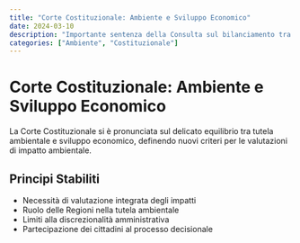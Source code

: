 ```yaml
---
title: "Corte Costituzionale: Ambiente e Sviluppo Economico"
date: 2024-03-10
description: "Importante sentenza della Consulta sul bilanciamento tra tutela ambientale e sviluppo economico nelle valutazioni di impatto ambientale."
categories: ["Ambiente", "Costituzionale"]
---
```


# Corte Costituzionale: Ambiente e Sviluppo Economico

La Corte Costituzionale si è pronunciata sul delicato equilibrio tra tutela ambientale e sviluppo economico, definendo nuovi criteri per le valutazioni di impatto ambientale.

## Principi Stabiliti

- Necessità di valutazione integrata degli impatti
- Ruolo delle Regioni nella tutela ambientale
- Limiti alla discrezionalità amministrativa
- Partecipazione dei cittadini al processo decisionale 